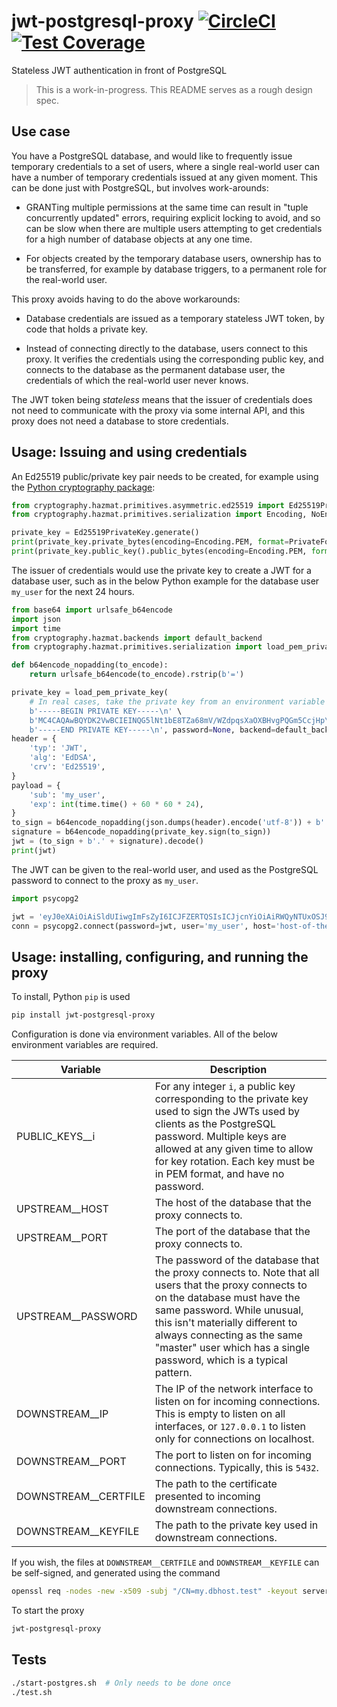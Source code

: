 # jwt-postgresql-proxy [![CircleCI](https://circleci.com/gh/uktrade/jwt-postgresql-proxy.svg?style=svg)](https://circleci.com/gh/uktrade/jwt-postgresql-proxy) [![Test Coverage](https://api.codeclimate.com/v1/badges/ff380168c33456b7a248/test_coverage)](https://codeclimate.com/github/uktrade/jwt-postgresql-proxy/test_coverage)

Stateless JWT authentication in front of PostgreSQL

> This is a work-in-progress. This README serves as a rough design spec.


## Use case

You have a PostgreSQL database, and would like to frequently issue temporary credentials to a set of users, where a single real-world user can have a number of temporary credentials issued at any given moment. This can be done just with PostgreSQL, but involves work-arounds:

- GRANTing multiple permissions at the same time can result in "tuple concurrently updated" errors, requiring explicit locking to avoid, and so can be slow when there are multiple users attempting to get credentials for a high number of database objects at any one time.

- For objects created by the temporary database users, ownership has to be transferred, for example by database triggers, to a permanent role for the real-world user.

This proxy avoids having to do the above workarounds:

- Database credentials are issued as a temporary stateless JWT token, by code that holds a private key.

- Instead of connecting directly to the database, users connect to this proxy. It verifies the credentials using the corresponding public key, and connects to the database as the permanent database user, the credentials of which the real-world user never knows.

The JWT token being _stateless_ means that the issuer of credentials does not need to communicate with the proxy via some internal API, and this proxy does not need a database to store credentials.


## Usage: Issuing and using credentials

An Ed25519 public/private key pair needs to be created, for example using the [Python cryptography package](https://github.com/pyca/cryptography):

```python
from cryptography.hazmat.primitives.asymmetric.ed25519 import Ed25519PrivateKey
from cryptography.hazmat.primitives.serialization import Encoding, NoEncryption, PrivateFormat, PublicFormat

private_key = Ed25519PrivateKey.generate()
print(private_key.private_bytes(encoding=Encoding.PEM, format=PrivateFormat.PKCS8, encryption_algorithm=NoEncryption()))
print(private_key.public_key().public_bytes(encoding=Encoding.PEM, format=PublicFormat.SubjectPublicKeyInfo))
```

The issuer of credentials would use the private key to create a JWT for a database user, such as in the below Python example for the database user `my_user` for the next 24 hours.

```python
from base64 import urlsafe_b64encode
import json
import time
from cryptography.hazmat.backends import default_backend
from cryptography.hazmat.primitives.serialization import load_pem_private_key

def b64encode_nopadding(to_encode):
    return urlsafe_b64encode(to_encode).rstrip(b'=')

private_key = load_pem_private_key(
    # In real cases, take the private key from an environment variable or secret store
    b'-----BEGIN PRIVATE KEY-----\n' \
    b'MC4CAQAwBQYDK2VwBCIEINQG5lNt1bE8TZa68mV/WZdpqsXaOXBHvgPQGm5CcjHp\n' \
    b'-----END PRIVATE KEY-----\n', password=None, backend=default_backend())
header = {
    'typ': 'JWT',
    'alg': 'EdDSA',
    'crv': 'Ed25519',
}
payload = {
    'sub': 'my_user',
    'exp': int(time.time() + 60 * 60 * 24),
}
to_sign = b64encode_nopadding(json.dumps(header).encode('utf-8')) + b'.' + b64encode_nopadding(json.dumps(payload).encode('utf-8'))
signature = b64encode_nopadding(private_key.sign(to_sign))
jwt = (to_sign + b'.' + signature).decode()
print(jwt)
```

The JWT can be given to the real-world user, and used as the PostgreSQL password to connect to the proxy as `my_user`.

```python
import psycopg2

jwt = 'eyJ0eXAiOiAiSldUIiwgImFsZyI6ICJFZERTQSIsICJjcnYiOiAiRWQyNTUxOSJ9.eyJzdWIiOiAibXlfdXNlciIsICJleHAiOiAxNjEwNTYxOTYxfQ.YeTn4oYwOvQLApTg2WgldX--qRywM0MV-EoDdL7ZNr0HnoadxZ9wKt_fqqT7L8w1d378UtaXavq0B_LUYUt4Dg'
conn = psycopg2.connect(password=jwt, user='my_user', host='host-of-the-proxy', dbname='my_dbname', port=5432)
```


## Usage: installing, configuring, and running the proxy

To install, Python `pip` is used

```bash
pip install jwt-postgresql-proxy
```

Configuration is done via environment variables. All of the below environment variables are required.

| Variable            | Description                                                                                                                                                                                                                                                                                        |
|---------------------|----------------------------------------------------------------------------------------------------------------------------------------------------------------------------------------------------------------------------------------------------------------------------------------------------|
| PUBLIC_KEYS__i       | For any integer `i`, a public key corresponding to the private key used to sign the JWTs used by clients as the PostgreSQL password. Multiple keys are allowed at any given time to allow for key rotation. Each key must be in PEM format, and have no password.                          |
| UPSTREAM__HOST       | The host of the database that the proxy connects to.                                                                                                                                                                                                                                               |
| UPSTREAM__PORT       | The port of the database that the proxy connects to.                                                                                                                                                                                                                                               |
| UPSTREAM__PASSWORD   | The password of the database that the proxy connects to. Note that all users that the proxy connects to on the database must have the same password. While unusual, this isn't materially different to always connecting as the same "master" user which has a single password, which is a typical pattern. |
| DOWNSTREAM__IP       | The IP of the network interface to listen on for incoming connections. This is empty to listen on all interfaces, or `127.0.0.1` to listen only for connections on localhost. |
| DOWNSTREAM__PORT     | The port to listen on for incoming connections. Typically, this is `5432`. |
| DOWNSTREAM__CERTFILE | The path to the certificate presented to incoming downstream connections. |
| DOWNSTREAM__KEYFILE  | The path to the private key used in downstream connections. |

If you wish, the files at `DOWNSTREAM__CERTFILE` and `DOWNSTREAM__KEYFILE` can be self-signed, and generated using the command

```bash
openssl req -nodes -new -x509 -subj "/CN=my.dbhost.test" -keyout server.key -out server.crt
```

To start the proxy

```bash
jwt-postgresql-proxy
```


## Tests

```bash
./start-postgres.sh  # Only needs to be done once
./test.sh
```
